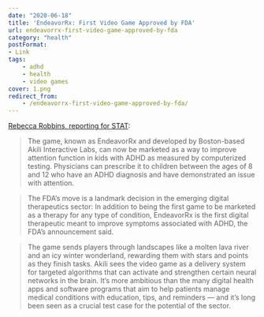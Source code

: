 ```yaml
---
date: "2020-06-18"
title: 'EndeavorRx: First Video Game Approved by FDA'
url: endeavorrx-first-video-game-approved-by-fda
category: "health"
postFormat:
- Link
tags:
    - adhd
    - health
    - video games
cover: 1.png
redirect_from:
    - /endeavorrx-first-video-game-approved-by-fda/
---
```


[Rebecca Robbins, reporting for STAT](https://www.statnews.com/2020/06/15/fda-akili-adhd-endeavorrx/):

> The game, known as EndeavorRx and developed by Boston-based Akili Interactive Labs, can now be marketed as a way to improve attention function in kids with ADHD as measured by computerized testing. Physicians can prescribe it to children between the ages of 8 and 12 who have an ADHD diagnosis and have demonstrated an issue with attention.

> The FDA’s move is a landmark decision in the emerging digital therapeutics sector: In addition to being the first game to be marketed as a therapy for any type of condition, EndeavorRx is the first digital therapeutic meant to improve symptoms associated with ADHD, the FDA’s announcement said.

> The game sends players through landscapes like a molten lava river and an icy winter wonderland, rewarding them with stars and points as they finish tasks. Akili sees the video game as a delivery system for targeted algorithms that can activate and strengthen certain neural networks in the brain. It’s more ambitious than the many digital health apps and software programs that aim to help patients manage medical conditions with education, tips, and reminders — and it’s long been seen as a crucial test case for the potential of the sector.